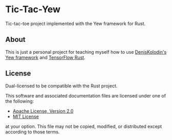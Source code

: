 # Tic-Tac-Yew
Tic-tac-toe project implemented with the Yew framework for Rust.

## About
This is just a personal project for teaching myself how to use
[DenisKolodin's Yew framework](https://github.com/DenisKolodin/yew) and
[TensorFlow Rust](https://github.com/tensorflow/rust).

## License
Dual-licensed to be compatible with the Rust project.

This software and associated documentation files are licensed under one of the
following:

- [Apache License, Version 2.0](https://www.apache.org/licenses/LICENSE-2.0)
- [MIT License](https://opensource.org/licenses/MIT)

at your option. This file may not be copied, modified, or distributed except
according to those terms.
